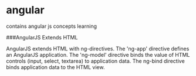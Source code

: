 # angular
contains angular js concepts learning



###AngularJS Extends HTML

AngularJS extends HTML with ng-directives. The 'ng-app' directive defines an AngularJS application. The 'ng-model' directive binds the value of HTML controls (input, select, textarea) to application data. The ng-bind directive binds application data to the HTML view.

